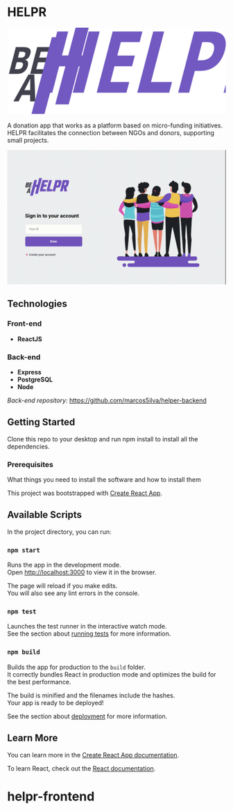 # HELPR

![](/src/assets/logo.svg)

A donation app that works as a platform based on micro-funding initiatives. HELPR facilitates the connection between NGOs and donors, supporting small projects.

![](/src/assets/helper-screencast.gif)

## Technologies

### Front-end

- **ReactJS**

### Back-end

- **Express**
- **PostgreSQL**
- **Node**

_Back-end repository:_ https://github.com/marcos5ilva/helper-backend

## Getting Started

Clone this repo to your desktop and run npm install to install all the dependencies.

### Prerequisites

What things you need to install the software and how to install them

This project was bootstrapped with [Create React App](https://github.com/facebook/create-react-app).

## Available Scripts

In the project directory, you can run:

### `npm start`

Runs the app in the development mode.<br />
Open [http://localhost:3000](http://localhost:3000) to view it in the browser.

The page will reload if you make edits.<br />
You will also see any lint errors in the console.

### `npm test`

Launches the test runner in the interactive watch mode.<br />
See the section about [running tests](https://facebook.github.io/create-react-app/docs/running-tests) for more information.

### `npm build`

Builds the app for production to the `build` folder.<br />
It correctly bundles React in production mode and optimizes the build for the best performance.

The build is minified and the filenames include the hashes.<br />
Your app is ready to be deployed!

See the section about [deployment](https://facebook.github.io/create-react-app/docs/deployment) for more information.

## Learn More

You can learn more in the [Create React App documentation](https://facebook.github.io/create-react-app/docs/getting-started).

To learn React, check out the [React documentation](https://reactjs.org/).

# helpr-frontend
